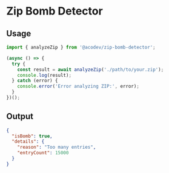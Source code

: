 # Zip Bomb Detector

## Usage

```js
import { analyzeZip } from '@acodev/zip-bomb-detector';

(async () => {
  try {
    const result = await analyzeZip('./path/to/your.zip');
    console.log(result);
  } catch (error) {
    console.error('Error analyzing ZIP:', error);
  }
})();
```

## Output

```json
{
  "isBomb": true,
  "details": {
    "reason": "Too many entries",
    "entryCount": 15000
  }
}
```
